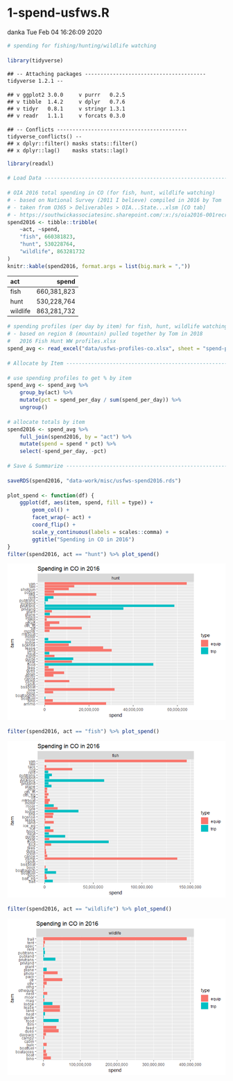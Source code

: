 1-spend-usfws.R
================
danka
Tue Feb 04 16:26:09 2020

``` r
# spending for fishing/hunting/wildlife watching

library(tidyverse)
```

    ## -- Attaching packages --------------------------------------- tidyverse 1.2.1 --

    ## v ggplot2 3.0.0     v purrr   0.2.5
    ## v tibble  1.4.2     v dplyr   0.7.6
    ## v tidyr   0.8.1     v stringr 1.3.1
    ## v readr   1.1.1     v forcats 0.3.0

    ## -- Conflicts ------------------------------------------ tidyverse_conflicts() --
    ## x dplyr::filter() masks stats::filter()
    ## x dplyr::lag()    masks stats::lag()

``` r
library(readxl)

# Load Data ---------------------------------------------------------------

# OIA 2016 total spending in CO (for fish, hunt, wildlife watching)
# - based on National Survey (2011 I believe) compiled in 2016 by Tom
# - taken from O365 > Deliverables > OIA...State...xlsm [CO tab]
# - https://southwickassociatesinc.sharepoint.com/:x:/s/oia2016-001recreationeconreport/EVhBPXcPW59JjOhaG_AvtawBxgxHN-mR_8k0RpV82kJEJg?e=HR1U34
spend2016 <- tibble::tribble(
    ~act, ~spend,
    "fish", 660381823,
    "hunt", 530228764,
    "wildlife", 863281732
)
knitr::kable(spend2016, format.args = list(big.mark = ","))
```

| act      |       spend |
| :------- | ----------: |
| fish     | 660,381,823 |
| hunt     | 530,228,764 |
| wildlife | 863,281,732 |

``` r
# spending profiles (per day by item) for fish, hunt, wildlife watching
# - based on region 8 (mountain) pulled together by Tom in 2018
#   2016 Fish Hunt WW profiles.xlsx
spend_avg <- read_excel("data/usfws-profiles-co.xlsx", sheet = "spend-profiles")

# Allocate by Item -----------------------------------------------------------

# use spending profiles to get % by item
spend_avg <- spend_avg %>%
    group_by(act) %>%
    mutate(pct = spend_per_day / sum(spend_per_day)) %>%
    ungroup()

# allocate totals by item
spend2016 <- spend_avg %>%
    full_join(spend2016, by = "act") %>%
    mutate(spend = spend * pct) %>%
    select(-spend_per_day, -pct)

# Save & Summarize -----------------------------------------------------------

saveRDS(spend2016, "data-work/misc/usfws-spend2016.rds")

plot_spend <- function(df) {
    ggplot(df, aes(item, spend, fill = type)) +
        geom_col() +
        facet_wrap(~ act) +
        coord_flip() +
        scale_y_continuous(labels = scales::comma) +
        ggtitle("Spending in CO in 2016")
}
filter(spend2016, act == "hunt") %>% plot_spend()
```

![](1-spend-usfws_files/figure-gfm/unnamed-chunk-1-1.png)<!-- -->

``` r
filter(spend2016, act == "fish") %>% plot_spend()
```

![](1-spend-usfws_files/figure-gfm/unnamed-chunk-1-2.png)<!-- -->

``` r
filter(spend2016, act == "wildlife") %>% plot_spend()
```

![](1-spend-usfws_files/figure-gfm/unnamed-chunk-1-3.png)<!-- -->
